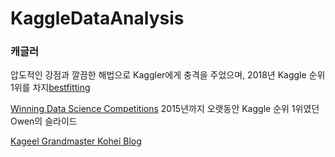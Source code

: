 # KaggleDataAnalysis


### 캐글러
압도적인 강점과 깔끔한 해법으로 Kaggler에게 충격을 주었으며, 2018년 Kaggle 순위 1위를 차지[bestfitting](https://medium.com/kaggle-blog/profiling-top-kagglers-bestfitting-currently-1-in-the-world-58cc0e187b)

[Winning Data Science Competitions](https://www.slideshare.net/OwenZhang2/tips-for-data-science-competitions)
2015년까지 오랫동안 Kaggle 순위 1위였던 Owen의 슬라이드

[Kageel Grandmaster Kohei Blog](https://i.ho.lc/pages/about.html)

